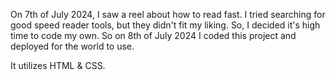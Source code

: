On 7th of July 2024, I saw a reel about how to read fast. I tried searching for good speed reader tools, but they didn't fit my liking. So, I decided it's high time to code my own. So on 8th of July 2024 I coded this project and deployed for the world to use.

It utilizes HTML & CSS.